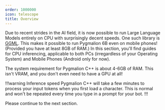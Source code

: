 ```yaml
---
order: 1000000
icon: telescope
title: Overview
---
```


Due to recent strides in the AI field, it is now possible to run Large Language Models entirely on CPU with surprisingly decent speeds. One such library is [GGML](https://github.com/ggerganov/ggml). This makes it possible to run Pygmalion 6B even on mobile phones! (Provided you have at least 8GB of RAM.) In this section, you'll find guides for CPU inferencing, applicable to both PCs (irregardless of your Operating System) and Mobile Phones (Android only for now).

The system requirement for Pygmalion C++ is about 4-6GB of RAM. This isn't VRAM, and you don't even need to have a GPU at all!

!!!warning Inference speed
Pygmalion C++ will take a few minutes to process your input tokens when you first load a character. This is normal and won't be repeated every time you type in a prompt for your bot.
!!!

Please continue to the next section.